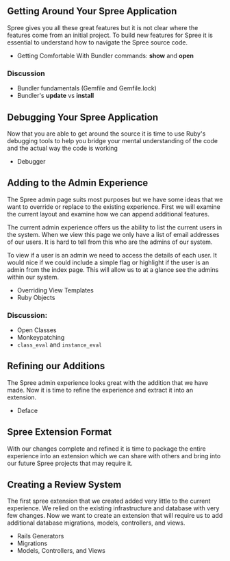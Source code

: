 ## Getting Around Your Spree Application

Spree gives you all these great features but it is not clear where the features
come from an initial project. To build new features for Spree it is essential
to understand how to navigate the Spree source code.

* Getting Comfortable With Bundler commands: **show** and **open**

### Discussion

* Bundler fundamentals (Gemfile and Gemfile.lock)
* Bundler's **update** vs **install**

## Debugging Your Spree Application

Now that you are able to get around the source it is time to use Ruby's
debugging tools to help you bridge your mental understanding of the code and
the actual way the code is working

* Debugger

## Adding to the Admin Experience

The Spree admin page suits most purposes but we have some ideas that we want
to override or replace to the existing experience. First we will examine the
current layout and examine how we can append additional features.

The current admin experience offers us the ability to list the current users
in the system. When we view this page we only have a list of email addresses
of our users. It is hard to tell from this who are the admins of our system.

To view if a user is an admin we need to access the details of each user. It
would nice if we could include a simple flag or highlight if the user is an
admin from the index page. This will allow us to at a glance see the admins
within our system.

* Overriding View Templates
* Ruby Objects

### Discussion:

* Open Classes
* Monkeypatching
* `class_eval` and `instance_eval`

## Refining our Additions

The Spree admin experience looks great with the addition that we have made.
Now it is time to refine the experience and extract it into an extension.

* Deface

## Spree Extension Format

With our changes complete and refined it is time to package the entire
experience into an extension which we can share with others and bring into our
future Spree projects that may require it.

## Creating a Review System

The first spree extension that we created added very little to the current
experience. We relied on the existing infrastructure and database with very
few changes. Now we want to create an extension that will require us
to add additional database migrations, models, controllers, and views.

* Rails Generators
* Migrations
* Models, Controllers, and Views